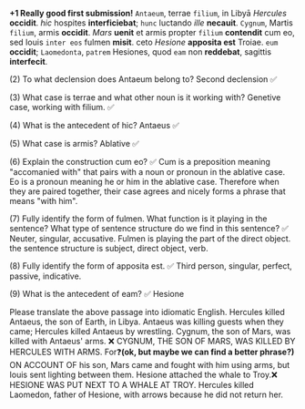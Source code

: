 **+1 Really good first submission!**
`Antaeum`, terrae `filium`, in Libyā *Hercules* **occidit**. *hic* hospites **interficiebat**; `hunc` luctando *ille* **necauit**. `Cygnum`, Martis `filium`, armis **occidit**. *Mars* **uenit** et armis propter `filium` **contendit** cum eo, sed Iouis `inter eos` fulmen **misit**. ceto *Hesione* **apposita est** Troiae. `eum` **occidit**; `Laomedonta`, `patrem` Hesiones, quod `eam` non **reddebat**, sagittis **interfecit**.

(2) To what declension does Antaeum belong to?
    Second declension ✅

(3) What case is terrae and what other noun is it working with?
    Genetive case, working with filium.  ✅

(4) What is the antecedent of hic?
    Antaeus ✅

(5) What case is armis?
    Ablative ✅

(6) Explain the construction cum eo? ✅
    Cum is a preposition meaning "accomanied with" that pairs with a noun or pronoun in the ablative case. Eo is a pronoun meaning he or him in the             ablative case. Therefore when they are paired together, their case agrees and nicely forms a phrase that means "with him".

(7) Fully identify the form of fulmen. What function is it playing in the sentence? What type of sentence structure do we find in this sentence? ✅
    Neuter, singular, accusative. Fulmen is playing the part of the direct object. the sentence structure is subject, direct object, verb.

(8) Fully identify the form of apposita est. ✅
    Third person, singular, perfect, passive, indicative.

(9) What is the antecedent of eam? ✅
    Hesione

Please translate the above passage into idiomatic English.
    Hercules killed Antaeus, the son of Earth, in Libya. 
    Antaeus was killing guests when they came; Hercules killed Antaeus by wrestling. 
    Cygnum, the son of Mars, was killed with Antaeus' arms. ❌ CYGNUM, THE SON OF MARS, WAS KILLED BY HERCULES WITH ARMS.
    For❓**(ok, but maybe we can find a better phrase?)** ON ACCOUNT OF his son, Mars came and fought with him using arms, but Iouis sent lighting             between them.
    Hesione attached the whale to Troy.❌ HESIONE WAS PUT NEXT TO A WHALE AT TROY. 
    Hercules killed Laomedon, father of Hesione, with arrows because he did not return her. 


